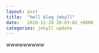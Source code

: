 ```yaml
---
layout: post
title:  "hell blog jekyll"
date:   2016-12-28 20:03:02 +0800
categories: jekyll update
---
```

wwwwwwwww